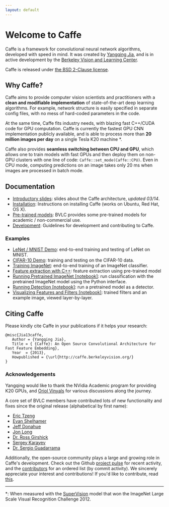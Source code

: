 ```yaml
---
layout: default
---
```

# Welcome to Caffe

Caffe is a framework for convolutional neural network algorithms, developed with speed in mind.
It was created by [Yangqing Jia](http://daggerfs.com), and is in active development by the [Berkeley Vision and Learning Center](http://bvlc.eecs.berkeley.edu).

Caffe is released under [the BSD 2-Clause license](https://github.com/BVLC/caffe/blob/master/LICENSE).

<!-- BVLC hosts a quick [classification demo](http://demo.caffe.berkeleyvision.org/) using Caffe. -->

## Why Caffe?

Caffe aims to provide computer vision scientists and practitioners with a **clean and modifiable implementation** of state-of-the-art deep learning algorithms.
For example, network structure is easily specified in separate config files, with no mess of hard-coded parameters in the code.

At the same time, Caffe fits industry needs, with blazing fast C++/CUDA code for GPU computation.
Caffe is currently the fastest GPU CNN implementation publicly available, and is able to process more than **20 million images per day** on a single Tesla K20 machine \*.

Caffe also provides **seamless switching between CPU and GPU**, which allows one to train models with fast GPUs and then deploy them on non-GPU clusters with one line of code: `Caffe::set_mode(Caffe::CPU)`.
Even in CPU mode, computing predictions on an image takes only 20 ms when images are processed in batch mode.

## Documentation

* [Introductory slides](https://www.dropbox.com/s/10fx16yp5etb8dv/caffe-presentation.pdf): slides about the Caffe architecture, *updated 03/14*.
* [Installation](/installation.html): Instructions on installing Caffe (works on Ubuntu, Red Hat, OS X).
* [Pre-trained models](/getting_pretrained_models.html): BVLC provides some pre-trained models for academic / non-commercial use.
* [Development](/development.html): Guidelines for development and contributing to Caffe.

### Examples

* [LeNet / MNIST Demo](/mnist.html): end-to-end training and testing of LeNet on MNIST.
* [CIFAR-10 Demo](/cifar10.html): training and testing on the CIFAR-10 data.
* [Training ImageNet](/imagenet_training.html): end-to-end training of an ImageNet classifier.
* [Feature extraction with C++](/feature_extraction.html): feature extraction using pre-trained model
* [Running Pretrained ImageNet \[notebook\]][pretrained_imagenet]: run classification with the pretrained ImageNet model using the Python interface.
* [Running Detection \[notebook\]][imagenet_detection]: run a pretrained model as a detector.
* [Visualizing Features and Filters \[notebook\]][visualizing_filters]: trained filters and an example image, viewed layer-by-layer.

[pretrained_imagenet]:  http://nbviewer.ipython.org/github/BVLC/caffe/blob/master/examples/imagenet_pretrained.ipynb
[imagenet_detection]:   http://nbviewer.ipython.org/github/BVLC/caffe/blob/master/examples/selective_search_demo.ipynb
[visualizing_filters]:  http://nbviewer.ipython.org/github/BVLC/caffe/blob/master/examples/filter_visualization.ipynb

## Citing Caffe

Please kindly cite Caffe in your publications if it helps your research:

    @misc{Jia13caffe,
       Author = {Yangqing Jia},
       Title = { {Caffe}: An Open Source Convolutional Architecture for Fast Feature Embedding},
       Year  = {2013},
       Howpublished = {\url{http://caffe.berkeleyvision.org/}
    }

### Acknowledgements

Yangqing would like to thank the NVidia Academic program for providing K20 GPUs, and [Oriol Vinyals](http://www1.icsi.berkeley.edu/~vinyals/) for various discussions along the journey.

A core set of BVLC members have contributed lots of new functionality and fixes since the original release (alphabetical by first name):

- [Eric Tzeng](https://github.com/erictzeng)
- [Evan Shelhamer](http://imaginarynumber.net/)
- [Jeff Donahue](http://jeffdonahue.com/)
- [Jon Long](https://github.com/longjon)
- [Dr. Ross Girshick](http://www.cs.berkeley.edu/~rbg/)
- [Sergey Karayev](http://sergeykarayev.com/)
- [Dr. Sergio Guadarrama](http://www.eecs.berkeley.edu/~sguada/)

Additionally, the open-source community plays a large and growing role in Caffe's development.
Check out the Github [project pulse](https://github.com/BVLC/caffe/pulse) for recent activity, and the [contributors](https://github.com/BVLC/caffe/graphs/contributors) for an ordered list (by commit activity).
We sincerely appreciate your interest and contributions!
If you'd like to contribute, read [this](development.html).

---

\*: When measured with the [SuperVision](http://www.image-net.org/challenges/LSVRC/2012/supervision.pdf) model that won the ImageNet Large Scale Visual Recognition Challenge 2012.
